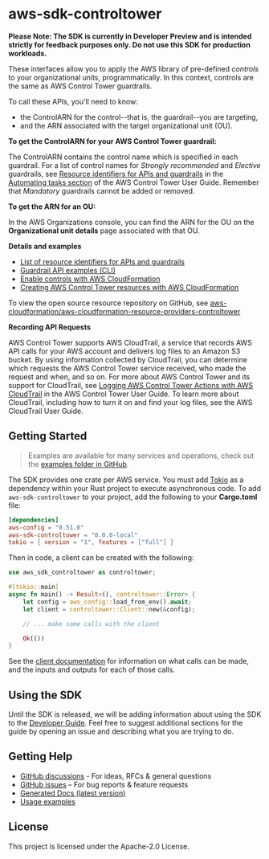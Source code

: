 # aws-sdk-controltower

**Please Note: The SDK is currently in Developer Preview and is intended strictly for
feedback purposes only. Do not use this SDK for production workloads.**

These interfaces allow you to apply the AWS library of pre-defined _controls_ to your organizational units, programmatically. In this context, controls are the same as AWS Control Tower guardrails.

To call these APIs, you'll need to know:
  - the ControlARN for the control--that is, the guardrail--you are targeting,
  - and the ARN associated with the target organizational unit (OU).

__To get the ControlARN for your AWS Control Tower guardrail:__

The ControlARN contains the control name which is specified in each guardrail. For a list of control names for _Strongly recommended_ and _Elective_ guardrails, see [Resource identifiers for APIs and guardrails](https://docs.aws.amazon.com/controltower/latest/userguide/control-identifiers.html.html) in the [Automating tasks section](https://docs.aws.amazon.com/controltower/latest/userguide/automating-tasks.html) of the AWS Control Tower User Guide. Remember that _Mandatory_ guardrails cannot be added or removed.

__To get the ARN for an OU:__

In the AWS Organizations console, you can find the ARN for the OU on the __Organizational unit details__ page associated with that OU.

__Details and examples__
  - [List of resource identifiers for APIs and guardrails](https://docs.aws.amazon.com/controltower/latest/userguide/control-identifiers.html)
  - [Guardrail API examples (CLI)](https://docs.aws.amazon.com/controltower/latest/userguide/guardrail-api-examples-short.html)
  - [Enable controls with AWS CloudFormation](https://docs.aws.amazon.com/controltower/latest/userguide/enable-controls.html)
  - [Creating AWS Control Tower resources with AWS CloudFormation](https://docs.aws.amazon.com/controltower/latest/userguide/creating-resources-with-cloudformation.html)

To view the open source resource repository on GitHub, see [aws-cloudformation/aws-cloudformation-resource-providers-controltower](https://github.com/aws-cloudformation/aws-cloudformation-resource-providers-controltower)

__Recording API Requests__

AWS Control Tower supports AWS CloudTrail, a service that records AWS API calls for your AWS account and delivers log files to an Amazon S3 bucket. By using information collected by CloudTrail, you can determine which requests the AWS Control Tower service received, who made the request and when, and so on. For more about AWS Control Tower and its support for CloudTrail, see [Logging AWS Control Tower Actions with AWS CloudTrail](https://docs.aws.amazon.com/controltower/latest/userguide/logging-using-cloudtrail.html) in the AWS Control Tower User Guide. To learn more about CloudTrail, including how to turn it on and find your log files, see the AWS CloudTrail User Guide.

## Getting Started

> Examples are available for many services and operations, check out the
> [examples folder in GitHub](https://github.com/awslabs/aws-sdk-rust/tree/main/examples).

The SDK provides one crate per AWS service. You must add [Tokio](https://crates.io/crates/tokio)
as a dependency within your Rust project to execute asynchronous code. To add `aws-sdk-controltower` to
your project, add the following to your **Cargo.toml** file:

```toml
[dependencies]
aws-config = "0.51.0"
aws-sdk-controltower = "0.0.0-local"
tokio = { version = "1", features = ["full"] }
```

Then in code, a client can be created with the following:

```rust
use aws_sdk_controltower as controltower;

#[tokio::main]
async fn main() -> Result<(), controltower::Error> {
    let config = aws_config::load_from_env().await;
    let client = controltower::Client::new(&config);

    // ... make some calls with the client

    Ok(())
}
```

See the [client documentation](https://docs.rs/aws-sdk-controltower/latest/aws_sdk_controltower/client/struct.Client.html)
for information on what calls can be made, and the inputs and outputs for each of those calls.

## Using the SDK

Until the SDK is released, we will be adding information about using the SDK to the
[Developer Guide](https://docs.aws.amazon.com/sdk-for-rust/latest/dg/welcome.html). Feel free to suggest
additional sections for the guide by opening an issue and describing what you are trying to do.

## Getting Help

* [GitHub discussions](https://github.com/awslabs/aws-sdk-rust/discussions) - For ideas, RFCs & general questions
* [GitHub issues](https://github.com/awslabs/aws-sdk-rust/issues/new/choose) – For bug reports & feature requests
* [Generated Docs (latest version)](https://awslabs.github.io/aws-sdk-rust/)
* [Usage examples](https://github.com/awslabs/aws-sdk-rust/tree/main/examples)

## License

This project is licensed under the Apache-2.0 License.


